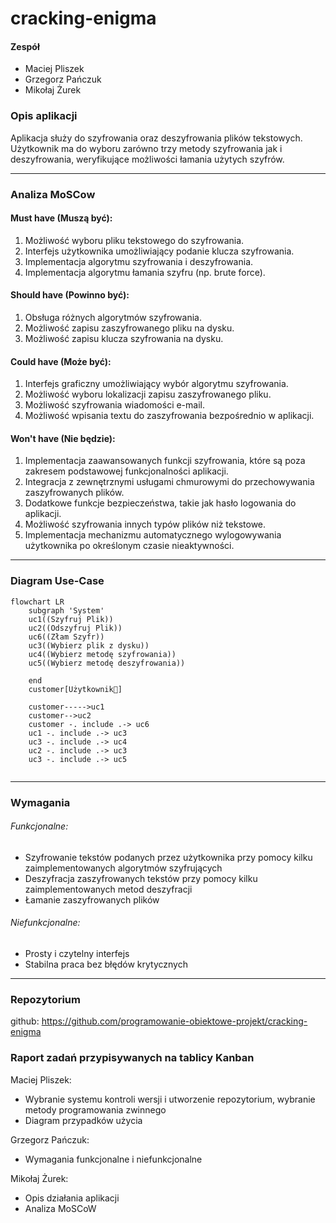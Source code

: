 # cracking-enigma

#### Zespół
- Maciej Pliszek
- Grzegorz Pańczuk
- Mikołaj Żurek

### Opis aplikacji
Aplikacja służy do szyfrowania oraz deszyfrowania plików tekstowych. Użytkownik ma do wyboru zarówno trzy metody szyfrowania jak i deszyfrowania, weryfikujące możliwości łamania użytych szyfrów.

---
### Analiza MoSCow
#### Must have (Muszą być):

1. Możliwość wyboru pliku tekstowego do szyfrowania.
2. Interfejs użytkownika umożliwiający podanie klucza szyfrowania.
3. Implementacja algorytmu szyfrowania i deszyfrowania.
4. Implementacja algorytmu łamania szyfru (np. brute force).

#### Should have (Powinno być):

1. Obsługa różnych algorytmów szyfrowania.
2. Możliwość zapisu zaszyfrowanego pliku na dysku.
3. Możliwość zapisu klucza szyfrowania na dysku.

#### Could have (Może być):

1. Interfejs graficzny umożliwiający wybór algorytmu szyfrowania.
2. Możliwość wyboru lokalizacji zapisu zaszyfrowanego pliku.
3. Możliwość szyfrowania wiadomości e-mail.
4. Możliwość wpisania textu do zaszyfrowania bezpośrednio w aplikacji.

#### Won't have (Nie będzie):

1. Implementacja zaawansowanych funkcji szyfrowania, które są poza zakresem podstawowej funkcjonalności aplikacji.
2. Integracja z zewnętrznymi usługami chmurowymi do przechowywania zaszyfrowanych plików.
3. Dodatkowe funkcje bezpieczeństwa, takie jak hasło logowania do aplikacji.
4. Możliwość szyfrowania innych typów plików niż tekstowe.
5. Implementacja mechanizmu automatycznego wylogowywania użytkownika po określonym czasie nieaktywności.
---

### Diagram Use-Case

```mermaid
flowchart LR
    subgraph 'System'
    uc1((Szyfruj Plik))
    uc2((Odszyfruj Plik))
    uc6((Złam Szyfr))
    uc3((Wybierz plik z dysku))
    uc4((Wybierz metodę szyfrowania))
	uc5((Wybierz metodę deszyfrowania))

    end
    customer[Użytkownik👤]

    customer----->uc1
    customer-->uc2
    customer -. include .-> uc6
    uc1 -. include .-> uc3
    uc3 -. include .-> uc4
    uc2 -. include .-> uc3
    uc3 -. include .-> uc5
    
```
---

### Wymagania 
###### Funkcjonalne:
- Szyfrowanie tekstów podanych przez użytkownika przy pomocy kilku zaimplementowanych algorytmów szyfrujących
- Deszyfracja zaszyfrowanych tekstów przy pomocy kilku zaimplementowanych metod deszyfracji
- Łamanie zaszyfrowanych plików

###### Niefunkcjonalne:
- Prosty i czytelny interfejs
- Stabilna praca bez błędów krytycznych
---

### Repozytorium
github: https://github.com/programowanie-obiektowe-projekt/cracking-enigma

### Raport zadań przypisywanych na tablicy Kanban
Maciej Pliszek:
- Wybranie systemu kontroli wersji i utworzenie repozytorium, wybranie metody programowania zwinnego
- Diagram przypadków użycia

Grzegorz Pańczuk:
- Wymagania funkcjonalne i niefunkcjonalne

Mikołaj Żurek:
- Opis działania aplikacji
- Analiza MoSCoW
